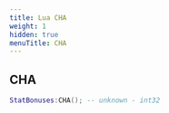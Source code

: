 ```yaml
---
title: Lua CHA
weight: 1
hidden: true
menuTitle: CHA
---
```

## CHA
```lua
StatBonuses:CHA(); -- unknown - int32
```